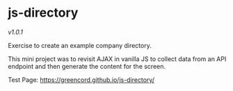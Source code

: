 # js-directory

_v1.0.1_

Exercise to create an example company directory.

This mini project was to revisit AJAX in vanilla JS to collect data from an API endpoint and then generate the content for the screen.

Test Page: https://greencord.github.io/js-directory/
